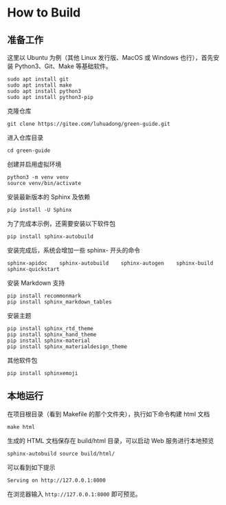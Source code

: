 # How to Build



## 准备工作

这里以 Ubuntu 为例（其他 Linux 发行版、MacOS 或 Windows 也行），首先安装 Python3、Git、Make 等基础软件。

```shell
sudo apt install git
sudo apt install make
sudo apt install python3
sudo apt install python3-pip 
```

克隆仓库

```shell
git clone https://gitee.com/luhuadong/green-guide.git
```

进入仓库目录

```shell
cd green-guide
```

创建并启用虚拟环境

```shell
python3 -m venv venv
source venv/bin/activate
```

安装最新版本的 Sphinx 及依赖

```shell
pip install -U Sphinx
```

为了完成本示例，还需要安装以下软件包

```shell
pip install sphinx-autobuild
```

安装完成后，系统会增加一些 sphinx- 开头的命令

```shell
sphinx-apidoc    sphinx-autobuild    sphinx-autogen    sphinx-build    sphinx-quickstart
```

安装 Markdown 支持

```shell
pip install recommonmark
pip install sphinx_markdown_tables
```

安装主题

```shell
pip install sphinx_rtd_theme
pip install sphinx_hand_theme
pip install sphinx-material
pip install sphinx_materialdesign_theme
```

其他软件包

```shell
pip install sphinxemoji
```



## 本地运行

在项目根目录（看到 Makefile 的那个文件夹），执行如下命令构建 html 文档

```shell
make html
```

生成的 HTML 文档保存在 build/html 目录，可以启动 Web 服务进行本地预览

```shell
sphinx-autobuild source build/html/
```

可以看到如下提示

```shell
Serving on http://127.0.0.1:8000
```

在浏览器输入 `http://127.0.0.1:8000` 即可预览。